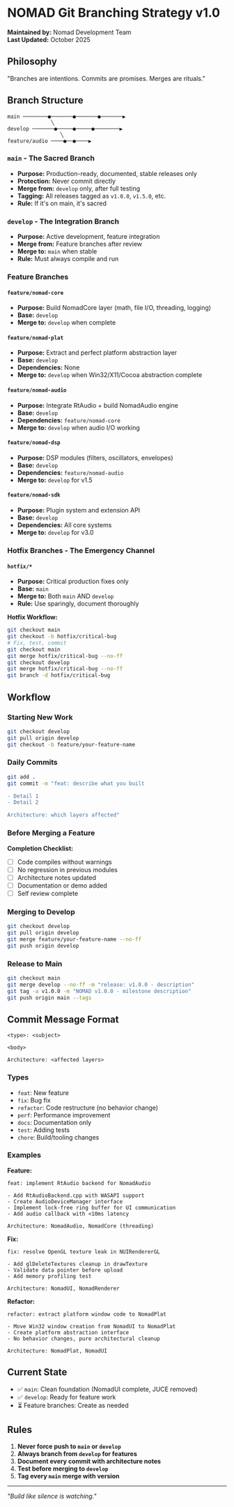 # NOMAD Git Branching Strategy v1.0

**Maintained by:** Nomad Development Team  
**Last Updated:** October 2025

## Philosophy
"Branches are intentions. Commits are promises. Merges are rituals."

## Branch Structure

```
main ────────●───────●───────●───────▶
              ╲
develop ───────●─────●─────●────────▶
                 ╲
feature/audio ────●──●────▶
```

### `main` - The Sacred Branch
- **Purpose:** Production-ready, documented, stable releases only
- **Protection:** Never commit directly
- **Merge from:** `develop` only, after full testing
- **Tagging:** All releases tagged as `v1.0.0`, `v1.5.0`, etc.
- **Rule:** If it's on main, it's sacred

### `develop` - The Integration Branch
- **Purpose:** Active development, feature integration
- **Merge from:** Feature branches after review
- **Merge to:** `main` when stable
- **Rule:** Must always compile and run

### Feature Branches

#### `feature/nomad-core`
- **Purpose:** Build NomadCore layer (math, file I/O, threading, logging)
- **Base:** `develop`
- **Merge to:** `develop` when complete

#### `feature/nomad-plat`
- **Purpose:** Extract and perfect platform abstraction layer
- **Base:** `develop`
- **Dependencies:** None
- **Merge to:** `develop` when Win32/X11/Cocoa abstraction complete

#### `feature/nomad-audio`
- **Purpose:** Integrate RtAudio + build NomadAudio engine
- **Base:** `develop`
- **Dependencies:** `feature/nomad-core`
- **Merge to:** `develop` when audio I/O working

#### `feature/nomad-dsp`
- **Purpose:** DSP modules (filters, oscillators, envelopes)
- **Base:** `develop`
- **Dependencies:** `feature/nomad-audio`
- **Merge to:** `develop` for v1.5

#### `feature/nomad-sdk`
- **Purpose:** Plugin system and extension API
- **Base:** `develop`
- **Dependencies:** All core systems
- **Merge to:** `develop` for v3.0

### Hotfix Branches - The Emergency Channel

#### `hotfix/*`
- **Purpose:** Critical production fixes only
- **Base:** `main`
- **Merge to:** Both `main` AND `develop`
- **Rule:** Use sparingly, document thoroughly

**Hotfix Workflow:**
```bash
git checkout main
git checkout -b hotfix/critical-bug
# Fix, test, commit
git checkout main
git merge hotfix/critical-bug --no-ff
git checkout develop
git merge hotfix/critical-bug --no-ff
git branch -d hotfix/critical-bug
```

## Workflow

### Starting New Work
```bash
git checkout develop
git pull origin develop
git checkout -b feature/your-feature-name
```

### Daily Commits
```bash
git add .
git commit -m "feat: describe what you built

- Detail 1
- Detail 2

Architecture: which layers affected"
```

### Before Merging a Feature

**Completion Checklist:**
- [ ] Code compiles without warnings
- [ ] No regression in previous modules
- [ ] Architecture notes updated
- [ ] Documentation or demo added
- [ ] Self review complete

### Merging to Develop
```bash
git checkout develop
git pull origin develop
git merge feature/your-feature-name --no-ff
git push origin develop
```

### Release to Main
```bash
git checkout main
git merge develop --no-ff -m "release: v1.0.0 - description"
git tag -a v1.0.0 -m "NOMAD v1.0.0 - milestone description"
git push origin main --tags
```

## Commit Message Format

```
<type>: <subject>

<body>

Architecture: <affected layers>
```

### Types
- `feat`: New feature
- `fix`: Bug fix
- `refactor`: Code restructure (no behavior change)
- `perf`: Performance improvement
- `docs`: Documentation only
- `test`: Adding tests
- `chore`: Build/tooling changes

### Examples

**Feature:**
```
feat: implement RtAudio backend for NomadAudio

- Add RtAudioBackend.cpp with WASAPI support
- Create AudioDeviceManager interface
- Implement lock-free ring buffer for UI communication
- Add audio callback with <10ms latency

Architecture: NomadAudio, NomadCore (threading)
```

**Fix:**
```
fix: resolve OpenGL texture leak in NUIRendererGL

- Add glDeleteTextures cleanup in drawTexture
- Validate data pointer before upload
- Add memory profiling test

Architecture: NomadUI, NomadRenderer
```

**Refactor:**
```
refactor: extract platform window code to NomadPlat

- Move Win32 window creation from NomadUI to NomadPlat
- Create platform abstraction interface
- No behavior changes, pure architectural cleanup

Architecture: NomadPlat, NomadUI
```

## Current State

- ✅ `main`: Clean foundation (NomadUI complete, JUCE removed)
- ✅ `develop`: Ready for feature work
- ⏳ Feature branches: Create as needed

## Rules

1. **Never force push to `main` or `develop`**
2. **Always branch from `develop` for features**
3. **Document every commit with architecture notes**
4. **Test before merging to `develop`**
5. **Tag every `main` merge with version**

---

*"Build like silence is watching."*
